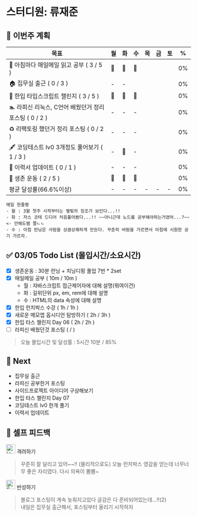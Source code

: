 # 스터디원: 류재준

## 🚀 이번주 계획

| 목표                            | 월   | 화   | 수   | 목   | 금   | 토   | %   |
| ------------------------------- | --- | --- | --- | --- | --- | --- | --- |
| 📰 아침마다 매일메일 읽고 공부 ( 3 / 5 ) |🌠|🌠|🌠|||| 0% |
| 🏠 집무실 출근 ( 0 / 3 ) |-|-||||| 0% |
| 📌 한입 타입스크립트 챌린지 ( 3 / 5 ) |🌠|🌠|🌠|||| 0% |
| 🏊 라피신 리눅스, C언어 배웠던거 정리 포스팅 ( 0 / 2 ) |-|-|-|||| 0%  |
| ♻️ 리팩토링 했던거 정리 포스팅 ( 0 / 2 ) |-|-|-|||| 0%  |
| 🖋️ 코딩테스트 lv0 3개정도 풀어보기 ( 1 / 3 ) |-|🌠|-|||| 0%  |
| 🔧 이력서 업데이트 ( 0 / 1 ) |-|-|-|||| 0% |
| 💪 생존 운동 ( 2 / 5 )               |🌠|🌠|🌠|||| 0% |
| 평균 달성률(66.6%이상)      |-|-|-|-|-|-|  0% |


```text
매일 한줄평
- 월 : 3월 첫주 시작부터는 별빛의 징조가 보인다...!!
- 화 : 자스 코테 드디어 처음풀어봤다...!! ~~아니근데 노드를 공부해야하는거였어...?~~ <- 안해도됌 쫄ㄴㄴ
- 수 : 아침 런닝은 사람을 상큼상쾌하게 만든다. 꾸준히 바람을 가르면서 아침에 시원한 공기 가르자.
```

## ✅ 03/05 Todo List (몰입시간/소요시간) 
- [x] 생존운동 : 30분 런닝 + 치닝디핑 풀업 7번 * 2set
- [x] 매일메일 공부 ( 10m / 10m )
  - 월 : 자바스크립트 접근제어자에 대해 설명(뭐여이건)
  - 화 : 길위단위 px, em, rem에 대해 설명
  - 수 : HTML의 data 속성에 대해 설명
- [x] 한입 런치박스 수강 ( 1h / 1h )
- [x] 새로운 메모앱 옵시디언 탐방하기 ( 2h / 3h )
- [x] 한입 타스 챌린지 Day 06 ( 2h / 2h )
- [ ] 라피신 배웠던것 포스팅 (  /  )
> 오늘 몰입시간 및 달성률 : 5시간 10분 / 85%

## 🌱 Next
- 집무실 출근
- 라피신 공부한거 포스팅
- 사이드프로젝트 아이디어 구상해보기
- 한입 타스 챌린지 Day 07
- 코딩테스트 lv0 한개 풀기
- 이력서 업데이트

## 🎉 셀프 피드백

<img src="https://raw.githubusercontent.com/Tarikul-Islam-Anik/Animated-Fluent-Emojis/master/Emojis/Smilies/Hugging%20Face.png" alt="Hugging Face" width="25" height="25"> 격려하기</img>

> 꾸준히 잘 달리고 있어~~!! (물리적으로도) 오늘 런치박스 영감을 얻는데 너무너무 좋은 자리였다. 다시 의욕이 뿜뿜~

<img src="https://raw.githubusercontent.com/Tarikul-Islam-Anik/Animated-Fluent-Emojis/master/Emojis/Smilies/Face%20with%20Monocle.png" alt="Face with Monocle" width="25" height="25"> 반성하기</img>

> 블로그 포스팅이 계속 늦춰지고있다 글감은 다 준비되어있는데...!!(2) <br>
> 내일은 집무실 출근해서, 포스팅부터 올리기 시작허자
